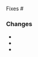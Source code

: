 <!-- Please link an issue via keyword. If you do not know what this means, please click this link: https://docs.github.com/en/issues/tracking-your-work-with-issues/linking-a-pull-request-to-an-issue#linking-a-pull-request-to-an-issue-using-a-keyword. -->

Fixes #

<!-- Please note all the changes you've made. A good rule of thumb is to have at least one bullet point per file changed. -->

### Changes

-
-
-

<!-- Please ignore everything below until #78 closes. -->

<!-- Please attach full page screenshots of changes to the website's appearance before and after code changes in HTML drop boxes (see below template). DO NOT POST PICTURES OF YOUR CODE! -->

<!-- Commented out
### Screenshots, if applicable

<details>
  <summary>Title</summary>
  <br>
  <img src="" width="600" length="300" />
  <br>
</details>
-->
